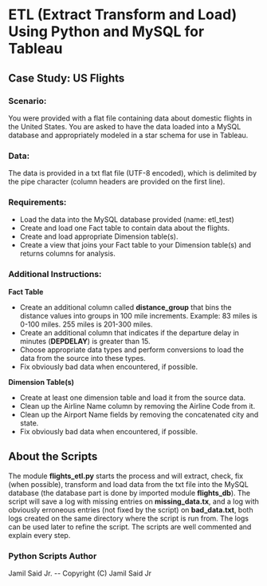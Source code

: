 # ETL (Extract Transform and Load) Using Python and MySQL for Tableau

## Case Study: US Flights

### Scenario:
You were provided with a flat file containing data about domestic flights in the United States. You are asked to have the data loaded into a MySQL database and appropriately modeled in a star schema for use in Tableau.

### Data:
The data is provided in a txt flat file (UTF-8 encoded), which is delimited by the pipe character (column headers are provided on the first line). 

### Requirements:
* Load the data into the MySQL database provided (name: etl_test)
* Create and load one Fact table to contain data about the flights.
* Create and load appropriate Dimension table(s).
* Create a view that joins your Fact table to your Dimension table(s) and returns columns for analysis.

### Additional Instructions:
**Fact Table**
* Create an additional column called **distance_group** that bins the distance values into groups in 100 mile increments. Example: 83 miles is 0-100 miles. 255 miles is 201-300 miles.
* Create an additional column that indicates if the departure delay in minutes (**DEPDELAY**) is greater than 15.
* Choose appropriate data types and perform conversions to load the data from the source into these types.
* Fix obviously bad data when encountered, if possible.

**Dimension Table(s)**
* Create at least one dimension table and load it from the source data.
* Clean up the Airline Name column by removing the Airline Code from it.
* Clean up the Airport Name fields by removing the concatenated city and state.
* Fix obviously bad data when encountered, if possible.

## About the Scripts
The module **flights_etl.py** starts the process and will extract, check, fix (when possible), transform and load data from the txt file into the MySQL database (the database part is done by imported module **flights_db**). The script will save a log with missing entries on **missing_data.tx**, and a log with obviously erroneous entries (not fixed by the script) on **bad_data.txt**, both logs created on the same directory where the script is run from. The logs can be used later to refine the script. The scripts are well commented and explain every step.

### Python Scripts Author
Jamil Said Jr. -- Copyright (C) Jamil Said Jr

